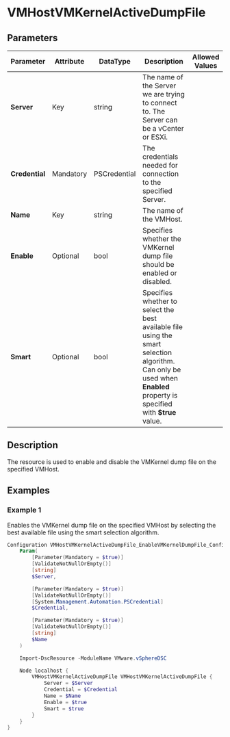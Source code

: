 # VMHostVMKernelActiveDumpFile

## Parameters

| Parameter | Attribute | DataType | Description | Allowed Values |
| --- | --- | --- | --- | --- |
| **Server** | Key | string | The name of the Server we are trying to connect to. The Server can be a vCenter or ESXi. ||
| **Credential** | Mandatory | PSCredential | The credentials needed for connection to the specified Server. ||
| **Name** | Key | string | The name of the VMHost. ||
| **Enable** | Optional | bool | Specifies whether the VMKernel dump file should be enabled or disabled. ||
| **Smart** | Optional | bool | Specifies whether to select the best available file using the smart selection algorithm. Can only be used when **Enabled** property is specified with **$true** value. ||

## Description

The resource is used to enable and disable the VMKernel dump file on the specified VMHost.

## Examples

### Example 1

Enables the VMKernel dump file on the specified VMHost by selecting the best available file using the smart selection algorithm.

```powershell
Configuration VMHostVMKernelActiveDumpFile_EnableVMKernelDumpFile_Config {
    Param(
        [Parameter(Mandatory = $true)]
        [ValidateNotNullOrEmpty()]
        [string]
        $Server,

        [Parameter(Mandatory = $true)]
        [ValidateNotNullOrEmpty()]
        [System.Management.Automation.PSCredential]
        $Credential,

        [Parameter(Mandatory = $true)]
        [ValidateNotNullOrEmpty()]
        [string]
        $Name
    )

    Import-DscResource -ModuleName VMware.vSphereDSC

    Node localhost {
        VMHostVMKernelActiveDumpFile VMHostVMKernelActiveDumpFile {
            Server = $Server
            Credential = $Credential
            Name = $Name
            Enable = $true
            Smart = $true
        }
    }
}
```
